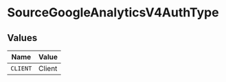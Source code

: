 # SourceGoogleAnalyticsV4AuthType


## Values

| Name     | Value    |
| -------- | -------- |
| `CLIENT` | Client   |